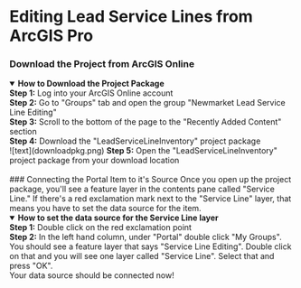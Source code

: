 # Editing Lead Service Lines from ArcGIS Pro
### Download the Project from ArcGIS Online
<details open>
  <summary><B>How to Download the Project Package</B></summary>
  <B>Step 1:</B> Log into your ArcGIS Online account<br>
  <B>Step 2:</B> Go to "Groups" tab and open the group "Newmarket Lead Service Line Editing"<br>
  <B>Step 3:</B> Scroll to the bottom of the page to the "Recently Added Content" section<br>
  <B>Step 4:</B> Download the "LeadServiceLineInventory" project package<br>
  ![text](downloadpkg.png)
  <B>Step 5:</B> Open the "LeadServiceLineInventory" project package from your download location
</details><br>
### Connecting the Portal Item to it's Source
Once you open up the project package, you'll see a feature layer in the contents pane called "Service Line." If there's a red exclamation mark next to the "Service Line" layer, that means you have to set the data source for the item.<br>
<details open>
  <summary><B>How to set the data source for the Service Line layer</B></summary>
  <B>Step 1:</B> Double click on the red exclamation point<br>
  <B>Step 2:</B> In the left hand column, under "Portal" double click "My Groups". You should see a feature layer that says "Service Line Editing". Double click on that and you will see one layer called "Service Line". Select that and press "OK".<br>
  Your data source should be connected now!

